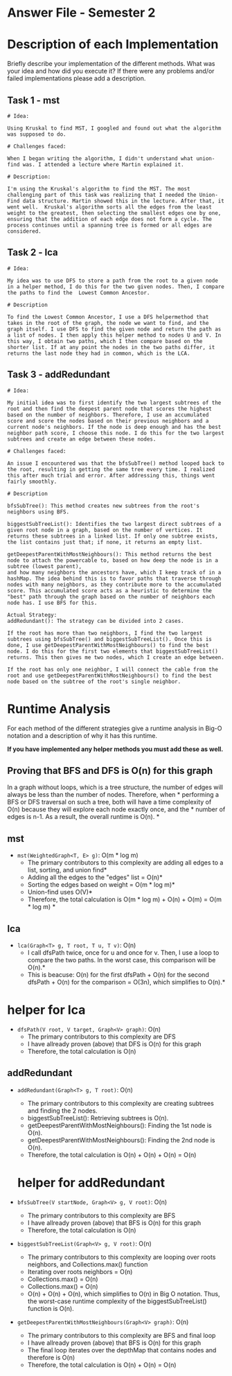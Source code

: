 # Answer File - Semester 2
# Description of each Implementation
Briefly describe your implementation of the different methods. What was your idea and how did you execute it? If there were any problems and/or failed implementations please add a description.

## Task 1 - mst

    # Idea:

    Using Kruskal to find MST, I googled and found out what the algorithm was supposed to do.

    # Challenges faced: 

    When I began writing the algorithm, I didn't understand what union-find was. I attended a lecture where Martin explained it.

    # Description:

    I'm using the Kruskal's algorithm to find the MST. The most challenging part of this task was realizing that I needed the Union-Find data structure. Martin showed this in the lecture. After that, it went well.  Kruskal's algorithm sorts all the edges from the least weight to the greatest, then selecting the smallest edges one by one, ensuring that the addition of each edge does not form a cycle. The process continues until a spanning tree is formed or all edges are considered.

## Task 2 - lca

    # Idea: 

    My idea was to use DFS to store a path from the root to a given node in a helper method, I do this for the two given nodes. Then, I compare the paths to find the  Lowest Common Ancestor.

    # Description

    To find the Lowest Common Ancestor, I use a DFS helpermethod that takes in the root of the graph, the node we want to find, and the graph itself. I use DFS to find the given node and return the path as a list of nodes. I then apply this helper method to nodes U and V. In this way, I obtain two paths, which I then compare based on the shorter list. If at any point the nodes in the two paths differ, it returns the last node they had in common, which is the LCA.

## Task 3 - addRedundant   

    # Idea:

    My initial idea was to first identify the two largest subtrees of the root and then find the deepest parent node that scores the highest based on the number of neighbors. Therefore, I use an accumulated score and score the nodes based on their previous neighbors and a current node's neighbors. If the node is deep enough and has the best neighbor path score, I choose this node. I do this for the two largest subtrees and create an edge between these nodes.

    # Challenges faced: 

    An issue I encountered was that the bfsSubTree() method looped back to the root, resulting in getting the same tree every time. I realized this after much trial and error. After addressing this, things went fairly smoothly.

    # Description

    bfsSubTree(): This method creates new subtrees from the root's neighbors using BFS.

    biggestSubTreeList(): Identifies the two largest direct subtrees of a given root node in a graph, based on the number of vertices. It returns these subtrees in a linked list. If only one subtree exists, the list contains just that; if none, it returns an empty list.

    getDeepestParentWithMostNeighbours(): This method returns the best node to attach the powercable to, based on how deep the node is in a subtree (lowest parent), 
    and how many neighbors the ancestors have, which I keep track of in a hashMap. The idea behind this is to favor paths that traverse through nodes with many neighbors, as they contribute more to the accumulated score. This accumulated score acts as a heuristic to determine the "best" path through the graph based on the number of neighbors each node has. I use BFS for this.

    Actual Strategy:
    addRedundant(): The strategy can be divided into 2 cases.
    
    If the root has more than two neighbors, I find the two largest subtrees using bfsSubTree() and biggestSubTreeList(). Once this is done, I use getDeepestParentWithMostNeighbours() to find the best node. I do this for the first two elements that biggestSubTreeList() returns. This then gives me two nodes, which I create an edge between.

    If the root has only one neighbor, I will connect the cable from the root and use getDeepestParentWithMostNeighbours() to find the best node based on the subtree of the root's single neighbor.



# Runtime Analysis
For each method of the different strategies give a runtime analysis in Big-O notation and a description of why it has this runtime.

**If you have implemented any helper methods you must add these as well.**

## Proving that BFS and DFS is O(n) for this graph
   In a graph without loops, which is a tree structure, the number of edges will always be less than the number of nodes. Therefore, when *
   performing a BFS or DFS traversal on such a tree, both will have a time complexity of O(n) because they will explore each node exactly once, and the *
   number of edges is n-1. As a result, the overall runtime is O(n). *

## mst
* ``mst(WeightedGraph<T, E> g)``: O(m * log m) 
    * The primary contributors to this complexity are adding all edges to a list, sorting, and union find*
    * Adding all the edges to the "edges" list = O(n)*
    * Sorting the edges based on weight = O(m * log m)*
    * Union-find uses O(V)*
    * Therefore, the total calculation is O(m * log m) + O(n) + O(m) = O(m * log m) *


## lca
* ``lca(Graph<T> g, T root, T u, T v)``: O(n)
    * I call dfsPath twice, once for u and once for v. Then, I use a loop to compare the two paths. In the worst case, this comparison will be O(n).* 
    * This is beacuse: O(n) for the first dfsPath + O(n) for the second dfsPath + O(n) for the comparison = O(3n), which simplifies to O(n).*

# helper for lca 
* ``dfsPath(V root, V target, Graph<V> graph)``: O(n)
    * The primary contributors to this complexity are DFS
    * I have allready proven (above) that DFS is O(n) for this graph 
    * Therefore, the total calculation is O(n)


## addRedundant
* ``addRedundant(Graph<T> g, T root)``: O(n)
    * The primary contributors to this complexity are creating subtrees and finding the 2 nodes.
    * biggestSubTreeList(): Retrieving subtrees is O(n).
    * getDeepestParentWithMostNeighbours(): Finding the 1st node is O(n).
    * getDeepestParentWithMostNeighbours(): Finding the 2nd node is O(n).
    * Therefore, the total calculation is O(n) + O(n) + O(n) = O(n)

    # helper for addRedundant
* ``bfsSubTree(V startNode, Graph<V> g, V root)``: O(n)
    * The primary contributors to this complexity are BFS
    * I have allready proven (above) that BFS is O(n) for this graph
    * Therefore, the total calculation is O(n)

* ``biggestSubTreeList(Graph<V> g, V root)``: O(n)
    * The primary contributors to this complexity are looping over roots neighbors, and Collections.max() function
    * Iterating over roots neighbors = O(n) 
    * Collections.max() = O(n) 
    * Collections.max() = O(n)  
    * O(n) + O(n) + O(n), which simplifies to O(n) in Big O notation. Thus, the worst-case runtime complexity of the biggestSubTreeList() function is O(n). 

* ``getDeepestParentWithMostNeighbours(Graph<V> graph)``: O(n)
    * The primary contributors to this complexity are BFS and final loop
    * I have allready proven (above) that BFS is O(n) for this graph 
    * The final loop iterates over the depthMap that contains nodes and therefore is O(n)
    * Therefore, the total calculation is O(n) + O(n) = O(n) 


